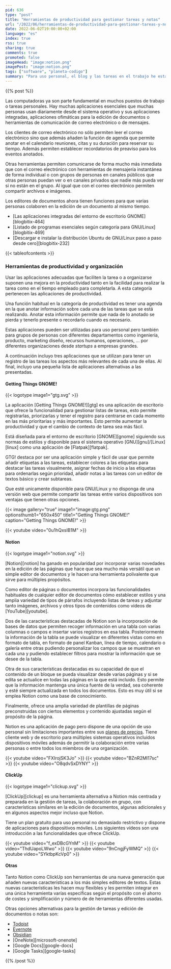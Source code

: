 ```yaml
---
pid: 636
type: "post"
title: "Herramientas de productividad para gestionar tareas y notas"
url: "/2022/06/herramientas-de-productividad-para-gestionar-tareas-y-notas/"
date: 2022-06-02T19:00:00+02:00
language: "es"
index: true
rss: true
sharing: true
comments: true
promoted: false
imageHead: "image:notion.png"
imagePost: "image:notion.png"
tags: ["software", "planeta-codigo"]
summary: "Para uso personal, el blog y las tareas en el trabajo he estado usando Google Docs y posteriormente Evernote. En mi flujo de trabajo estas herramientas no eran todo lo que necesitaba para la gestión de las tareas en los tres usos que les daba. De modo que he estado buscando alguna herramienta alternativa mejor adaptada a mis necesidades, dos de estas herramientas son Notion que es la que finalmente estoy usando de momento y ClickUp que es una muy buena alternativa a Notion en algunos aspectos mejor."
---
```


{{% post %}}

Las computadoras ya son parte fundamental en muchos puestos de trabajo o tareas personales. Hay muchas aplicaciones esenciales que muchas personas usan diariamente desde el sistema operativo y sus aplicaciones integradas, aplicaciones ofimáticas para la edición de documentos o herramientas de comunicación de correo electrónico o de mensajes.

Los clientes de correo electrónico no sólo permiten leer el correo electrónico sino que además añaden la función de agenda que permite anotar en el calendario reuniones, citas y su duración para reservar su tiempo. Además permiten establecer recordatorios de preaviso para los eventos anotados.

Otras herramientas permiten comunicarse de forma mucho más inmediata que con el correo electrónico con herramientas de mensajería instantánea de forma individual o con grupos de personas en canales públicos que otras personas puedan ver o en canales privados que nadie más pueda ver si no están en el grupo. Al igual que con el correo electrónico permiten compartir archivos e imágenes.

Los editores de documentos ahora tienen funciones para que varias personas colaboren en la edición de un documento al mismo tiempo.

* [Las aplicaciones integradas del entorno de escritorio GNOME][blogbitix-464]
* [Listado de programas esenciales según categoría para GNU/Linux][blogbitix-469]
* [Descargar e instalar la distribución Ubuntu de GNU/Linux paso a paso desde cero][blogbitix-232]

{{< tableofcontents >}}

### Herramientas de productividad y organización

Usar las aplicaciones adecuadas que faciliten la tarea o a organizarse suponen una mejora en la productividad tanto en la facilidad para realizar la tarea como en el tiempo empleado para completarla. A esta categoría pertenecen las aplicaciones de productividad.

Una función habitual en la categoría de productividad es tener una agenda en la que anotar información sobre cada una de las tareas que se está realizando. Anotar esta información permite que nada de lo anotado se pierda y tenerlo presente o recordarlo cuando es necesario.

Estas aplicaciones pueden ser utilizadas para uso personal pero también para grupos de personas con diferentes departamentos como ingeniería, producto, marketing diseño, recursos humanos, operaciones, … por diferentes organizaciones desde *startups* a empresas grandes.

A continuación incluyo tres aplicaciones que se utilizan para tener un registro de las tareas los aspectos más relevantes de cada una de ellas. Al final, incluyo una pequeña lista de aplicaciones alternativas a las presentadas.

#### Getting Things GNOME!

{{< logotype image1="gtg.svg" >}}

La aplicación [Getting Things GNOME!][gtg] es una aplicación de escritorio que ofrece la funcionalidad para gestionar listas de tareas, esto permite registrarlas, priorizarlas y tener el registro para centrarse en cada momento en las más prioritarias y más importantes. Esto permite aumentar la productividad y que el cambio de contexto de tarea sea más fácil.

Está diseñada para el entorno de escritorio [GNOME][gnome] siguiendo sus normas de estilos y disponible para el sistema operativo [GNU][gnu]/[Linux][linux] como una aplicación de [Flatpak][flatpak].

GTG! destaca por ser una aplicación simple y fácil de usar que permite añadir etiquetas a las tareas, establecer colores a las etiquetas para destacar las tareas visualmente, asignar fechas de inicio a las etiquetas para ordenarlas según prioridad, añadir notas a las tareas con un editor de textos básico y crear subtareas.

Que esté unicamente disponible para GNU/Linux y no disponga de una versión web que permite compartir las tareas entre varios dispositivos son ventajas que tienen otras opciones.

{{< image
    gallery="true"
    image1="image:gtg.png" optionsthumb1="650x450" title1="Getting Things GNOME!"
    caption="Getting Things GNOME!" >}}

{{< youtube
    video="0u1hQxsIB1M" >}}

#### Notion

{{< logotype image1="notion.svg" >}}

[Notion][notion] ha ganado en popularidad por incorporar varias novedades en la edición de las páginas que hace que sea mucho más versátil que un simple editor de documentos y le hacen una herramienta polivalente que sirve para múltiples propósitos.

Como editor de páginas o documentos incorpora las funcionalidades habituales de cualquier editor de documentos cómo establecer estilos y una amplia variedad de tipos de párrafos incluyendo listas de tareas y adjuntar tanto imágenes, archivos y otros tipos de contenidos como vídeos de [YouTube][youtube].

Dos de las características destacadas de Notion son la incorporación de bases de datos que permiten recoger información en una tabla con varias columnas o campos e insertar varios registros en esa tabla. Posteriormente la información de la tabla se puede visualizar en diferentes vistas como en formato de tabla, en formato de panel Kanban, línea de tiempo, calendario o galería entre otras pudiendo personalizar los campos que se muestran en cada una y pudiendo establecer filtros para mostrar la información que se desee de la tabla.

Otra de sus características destacadas es su capacidad de que el contenido de un bloque se pueda visualizar desde varias páginas y si se edita se actualice en todas las páginas en la que está incluido. Esto permite que la información mantenga una única fuente de la verdad, sea coherente y esté siempre actualizada en todos los documentos. Esto es muy útil si se emplea Notion como una base de conocimiento.

Finalmente, ofrece una amplia variedad de plantillas de páginas preconstruidas con ciertos elementos y contenido ajustadas según el propósito de la página.

Notion es una aplicación de pago pero dispone de una opción de uso personal sin limitaciones importantes entre sus [planes de precios](https://www.notion.so/pricing). Tiene cliente web y de escritorio para múltiples sistemas operativos incluidos dispositivos móviles además de permitir la colaboración entre varias personas o entre todos los miembros de una organización.

{{< youtube
    video="FXIrojSK3Jo" >}}
{{< youtube
    video="BZnR2Ml17sc" >}}
{{< youtube
    video="O8qdvSxDYNY" >}}

#### ClickUp

{{< logotype image1="clickup.svg" >}}

[ClickUp][clickup] es una herramienta alternativa a Notion más centrada y preparada en la gestión de tareas, la colaboración en grupo, con características similares en la edición de documentos, algunas adicionales y en algunos aspectos mejor incluso que Notion.

Tiene un plan gratuito para uso personal no demasiado restrictivo y dispone de aplicaciones para dispositivos móviles. Los siguientes vídeos son una introducción a las funcionalidades que ofrece ClickUp.

{{< youtube
    video="f_exDBcGYnM" >}}
{{< youtube
    video="ThdUapoLWwo" >}}
{{< youtube
    video="9nCngjFyWMQ" >}}
{{< youtube
    video="SYktbpKcVp0" >}}

#### Otras

Tanto Notion como ClickUp son herramientas de una nueva generación que añaden nuevas características a los más simples editores de textos. Estas nuevas características les hacen muy flexibles y les permiten integrar en una única herramienta varías específicas según el propósito con el ahorro de costes y simplificación y número de de herramientas diferentes usadas.

Otras opciones alternativas para la gestión de tareas y edición de documentos o notas son:

* [Todoist](https://todoist.com/es)
* [Evernote](https://evernote.com/intl/es/)
* [Obsidian](https://obsidian.md/)
* [OneNote][microsoft-onenote]
* [Google Docs][google-docs]
* [Google Tasks][google-tasks]

{{% /post %}}
